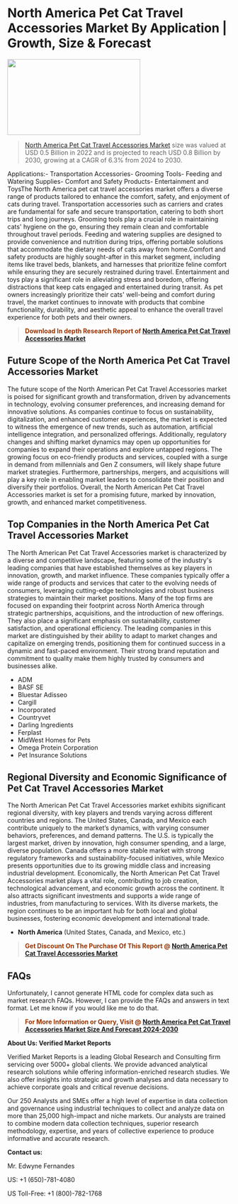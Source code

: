 <p><h1>North America Pet Cat Travel Accessories Market By Application | Growth, Size & Forecast</h1><p><img class="aligncenter size-medium wp-image-105565" src="https://ffe5etoiles.com/wp-content/uploads/2025/01/MST7-300x171.png" alt="" width="300" height="171" /></p><blockquote><p><a href="https://www.verifiedmarketreports.com/download-sample/?rid=370850&utm_source=Github-NA&utm_medium=389" target="_blank">North America Pet Cat Travel Accessories Market</a> size was valued at USD 0.5 Billion in 2022 and is projected to reach USD 0.8 Billion by 2030, growing at a CAGR of 6.3% from 2024 to 2030.</p></blockquote>Applications:- Transportation Accessories- Grooming Tools- Feeding and Watering Supplies- Comfort and Safety Products- Entertainment and ToysThe North America pet cat travel accessories market offers a diverse range of products tailored to enhance the comfort, safety, and enjoyment of cats during travel. Transportation accessories such as carriers and crates are fundamental for safe and secure transportation, catering to both short trips and long journeys. Grooming tools play a crucial role in maintaining cats' hygiene on the go, ensuring they remain clean and comfortable throughout travel periods. Feeding and watering supplies are designed to provide convenience and nutrition during trips, offering portable solutions that accommodate the dietary needs of cats away from home.Comfort and safety products are highly sought-after in this market segment, including items like travel beds, blankets, and harnesses that prioritize feline comfort while ensuring they are securely restrained during travel. Entertainment and toys play a significant role in alleviating stress and boredom, offering distractions that keep cats engaged and entertained during transit. As pet owners increasingly prioritize their cats' well-being and comfort during travel, the market continues to innovate with products that combine functionality, durability, and aesthetic appeal to enhance the overall travel experience for both pets and their owners.</p><blockquote><p><span style="color: #993300;"><strong>Download In depth Research Report of <a href="https://www.verifiedmarketreports.com/download-sample/?rid=370850&utm_source=Github-NA&utm_medium=389">North America Pet Cat Travel Accessories Market</a></strong></span></p></blockquote><h2>Future Scope of the North America Pet Cat Travel Accessories Market</h2><p>The future scope of the North American Pet Cat Travel Accessories market is poised for significant growth and transformation, driven by advancements in technology, evolving consumer preferences, and increasing demand for innovative solutions. As companies continue to focus on sustainability, digitalization, and enhanced customer experiences, the market is expected to witness the emergence of new trends, such as automation, artificial intelligence integration, and personalized offerings. Additionally, regulatory changes and shifting market dynamics may open up opportunities for companies to expand their operations and explore untapped regions. The growing focus on eco-friendly products and services, coupled with a surge in demand from millennials and Gen Z consumers, will likely shape future market strategies. Furthermore, partnerships, mergers, and acquisitions will play a key role in enabling market leaders to consolidate their position and diversify their portfolios. Overall, the North American Pet Cat Travel Accessories market is set for a promising future, marked by innovation, growth, and enhanced market competitiveness.</p><h2>Top Companies in the North America Pet Cat Travel Accessories Market</h2><p>The North American Pet Cat Travel Accessories market is characterized by a diverse and competitive landscape, featuring some of the industry's leading companies that have established themselves as key players in innovation, growth, and market influence. These companies typically offer a wide range of products and services that cater to the evolving needs of consumers, leveraging cutting-edge technologies and robust business strategies to maintain their market positions. Many of the top firms are focused on expanding their footprint across North America through strategic partnerships, acquisitions, and the introduction of new offerings. They also place a significant emphasis on sustainability, customer satisfaction, and operational efficiency. The leading companies in this market are distinguished by their ability to adapt to market changes and capitalize on emerging trends, positioning them for continued success in a dynamic and fast-paced environment. Their strong brand reputation and commitment to quality make them highly trusted by consumers and businesses alike.</p><p><ul><li>ADM </li><li> BASF SE </li><li> Bluestar Adisseo </li><li> Cargill </li><li> Incorporated </li><li> Countryvet </li><li> Darling Ingredients </li><li> Ferplast </li><li> MidWest Homes for Pets </li><li> Omega Protein Corporation </li><li> Pet Insurance Solutions</li></ul></p><h2>Regional Diversity and Economic Significance of Pet Cat Travel Accessories Market</h2><p>The North American Pet Cat Travel Accessories market exhibits significant regional diversity, with key players and trends varying across different countries and regions. The United States, Canada, and Mexico each contribute uniquely to the market’s dynamics, with varying consumer behaviors, preferences, and demand patterns. The U.S. is typically the largest market, driven by innovation, high consumer spending, and a large, diverse population. Canada offers a more stable market with strong regulatory frameworks and sustainability-focused initiatives, while Mexico presents opportunities due to its growing middle class and increasing industrial development. Economically, the North American Pet Cat Travel Accessories market plays a vital role, contributing to job creation, technological advancement, and economic growth across the continent. It also attracts significant investments and supports a wide range of industries, from manufacturing to services. With its diverse markets, the region continues to be an important hub for both local and global businesses, fostering economic development and international trade.</p><ul> <li><strong>North America</strong> (United States, Canada, and Mexico, etc.)</li></ul><blockquote><p><span style="color: #993300;"><strong>Get Discount On The Purchase Of This Report @ <a href="https://www.verifiedmarketreports.com/ask-for-discount/?rid=370850&utm_source=Github-NA&utm_medium=389">North America Pet Cat Travel Accessories Market</a></strong></span></p></blockquote><h2>FAQs</h2><p>Unfortunately, I cannot generate HTML code for complex data such as market research FAQs. However, I can provide the FAQs and answers in text format. Let me know if you would like me to do that.</p><blockquote><p><span style="color: #993300;"><strong>For More Information or Query, Visit @ <a href="https://www.verifiedmarketreports.com/product/pet-cat-travel-accessories-market/">North America Pet Cat Travel Accessories Market Size And Forecast 2024-2030</a></strong></span></p></blockquote><p><strong>About Us: Verified Market Reports</strong></p><p>Verified Market Reports is a leading Global Research and Consulting firm servicing over 5000+ global clients. We provide advanced analytical research solutions while offering information-enriched research studies. We also offer insights into strategic and growth analyses and data necessary to achieve corporate goals and critical revenue decisions.</p><p>Our 250 Analysts and SMEs offer a high level of expertise in data collection and governance using industrial techniques to collect and analyze data on more than 25,000 high-impact and niche markets. Our analysts are trained to combine modern data collection techniques, superior research methodology, expertise, and years of collective experience to produce informative and accurate research.</p><p><strong>Contact us:</strong></p><p>Mr. Edwyne Fernandes</p><p>US: +1 (650)-781-4080</p><p>US Toll-Free: +1 (800)-782-1768</p>
